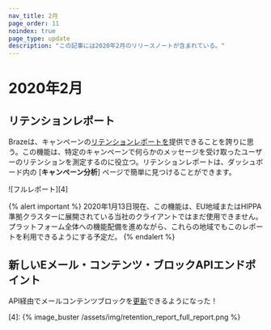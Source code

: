 ```yaml
---
nav_title: 2月
page_order: 11
noindex: true
page_type: update
description: "この記事には2020年2月のリリースノートが含まれている。"
---
```

# 2020年2月

## リテンションレポート

Brazeは、キャンペーンの[リテンションレポートを]({{site.baseurl}}/user_guide/engagement_tools/campaigns/testing_and_more/retention_reports/)提供できることを誇りに思う。この機能は、特定のキャンペーンで何らかのメッセージを受け取ったユーザーのリテンションを測定するのに役立つ。リテンションレポートは、ダッシュボード内の \[**キャンペーン分析**] ページで簡単に見つけることができます。 

![フルレポート][4]

{% alert important %}
2020年1月13日現在、この機能は、EU地域またはHIPPA準拠クラスターに展開されている当社のクライアントではまだ使用できません。プラットフォーム全体への機能配備を進めながら、これらの地域でもこのレポートを利用できるようにする予定だ。
{% endalert %}

## 新しいEメール・コンテンツ・ブロックAPIエンドポイント

API経由でメールコンテンツブロックを[更新]({{site.baseurl}}/api/endpoints/templates/content_blocks_templates/post_update_content_block/)できるようになった！

[4]: {% image_buster /assets/img/retention_report_full_report.png %}
